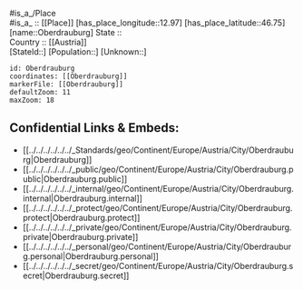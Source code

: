 ﻿---
location: [46.75,12.97] 
mapzoom: [7,12] 
mapmarker: city 
type: City
tags:
- geo/City


SpocWebEntityId: 33026
isDeleted: false
confidential: public

---
#is_a_/Place  
#is_a_ :: [[Place]] 
[has_place_longitude::12.97] 
[has_place_latitude::46.75] 
[name::Oberdrauburg] 
State ::  
Country :: [[Austria]]  
[StateId::] 
[Population::] 
[Unknown::] 


```leaflet
id: Oberdrauburg
coordinates: [[Oberdrauburg]] 
markerFile: [[Oberdrauburg]] 
defaultZoom: 11 
maxZoom: 18
```


## Confidential Links & Embeds: 
- [[../../../../../../_Standards/geo/Continent/Europe/Austria/City/Oberdrauburg|Oberdrauburg]] 
- [[../../../../../../_public/geo/Continent/Europe/Austria/City/Oberdrauburg.public|Oberdrauburg.public]] 
- [[../../../../../../_internal/geo/Continent/Europe/Austria/City/Oberdrauburg.internal|Oberdrauburg.internal]] 
- [[../../../../../../_protect/geo/Continent/Europe/Austria/City/Oberdrauburg.protect|Oberdrauburg.protect]] 
- [[../../../../../../_private/geo/Continent/Europe/Austria/City/Oberdrauburg.private|Oberdrauburg.private]] 
- [[../../../../../../_personal/geo/Continent/Europe/Austria/City/Oberdrauburg.personal|Oberdrauburg.personal]] 
- [[../../../../../../_secret/geo/Continent/Europe/Austria/City/Oberdrauburg.secret|Oberdrauburg.secret]] 
